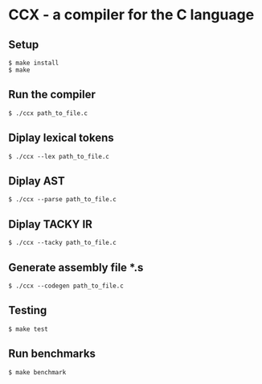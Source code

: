 # CCX - a compiler for the C language
## Setup
    $ make install
    $ make

## Run the compiler
    $ ./ccx path_to_file.c

## Diplay lexical tokens
    $ ./ccx --lex path_to_file.c

## Diplay AST
    $ ./ccx --parse path_to_file.c

## Diplay TACKY IR
    $ ./ccx --tacky path_to_file.c

## Generate assembly file *.s
    $ ./ccx --codegen path_to_file.c

## Testing
    $ make test

## Run benchmarks
    $ make benchmark
